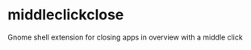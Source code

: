 middleclickclose
================

Gnome shell extension for closing apps in overview with a middle click
